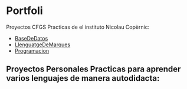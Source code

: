# Portfoli

Proyectos CFGS 
Practicas de el instituto Nicolau Copèrnic:
- [BaseDeDatos](https://github.com/jumelleCL/Portfoli/tree/main/ProyectosCFGS/BaseDeDatos)
- [LlenguatgeDeMarques](https://github.com/jumelleCL/Portfoli/tree/main/ProyectosCFGS/LlenguatgeDeMarques)
- [Programacion](https://github.com/jumelleCL/Portfoli/tree/main/ProyectosCFGS/Programacio)

Proyectos Personales
Practicas para aprender varios lenguajes de manera autodidacta:
- 
